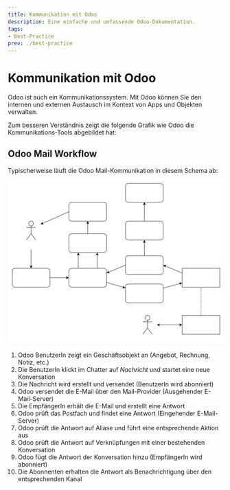 ```yaml
---
title: Kommunikation mit Odoo
description: Eine einfache und umfassende Odoo-Dokumentation.
tags:
- Best-Practice
prev: ./best-practice
---
```


# Kommunikation mit Odoo

Odoo ist auch ein Kommunikationssystem. Mit Odoo können Sie den internen und externen Austausch im Kontext von Apps und Objekten verwalten.

Zum besseren Verständnis zeigt die folgende Grafik wie Odoo die Kommunikations-Tools abgebildet hat:

## Odoo Mail Workflow

Typischerweise läuft die Odoo Mail-Kommunikation in diesem Schema ab:

![Odoo Mail Workflow](assets/Odoo%20Mail%20Workflow.svg)

1. Odoo BenutzerIn zeigt ein Geschäftsobjekt an (Angebot, Rechnung, Notiz, etc.)
2. Die BenutzerIn klickt im Chatter auf *Nachricht* und startet eine neue Konversation
3. Die Nachricht wird erstellt und versendet (BenutzerIn wird abonniert)
4. Odoo versendet die E-Mail über den Mail-Provider (Ausgehender E-Mail-Server)
5. Die EmpfängerIn erhält die E-Mail und erstellt eine Antwort
6. Odoo prüft das Postfach und findet eine Antwort (Eingehender E-Mail-Server)
7. Odoo prüft die Antwort auf Aliase und führt eine entsprechende Aktion aus
8. Odoo prüft die Antwort auf Verknüpfungen mit einer bestehenden Konversation
9. Odoo fügt die Antwort der Konversation hinzu (EmpfängerIn wird abonniert)
10. Die Abonnenten erhalten die Antwort als Benachrichtigung über den entsprechenden Kanal
